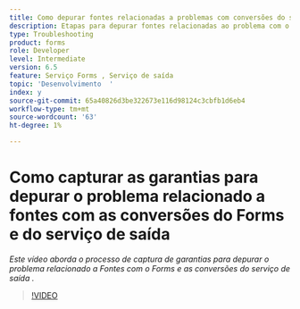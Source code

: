 ```yaml
---
title: Como depurar fontes relacionadas a problemas com conversões do serviço de saída e do Forms
description: Etapas para depurar fontes relacionadas ao problema com o Forms e o serviço de saída
type: Troubleshooting
product: forms
role: Developer
level: Intermediate
version: 6.5
feature: Serviço Forms , Serviço de saída
topic: 'Desenvolvimento  '
index: y
source-git-commit: 65a40826d3be322673e116d98124c3cbfb1d6eb4
workflow-type: tm+mt
source-wordcount: '63'
ht-degree: 1%

---
```



# Como capturar as garantias para depurar o problema relacionado a fontes com as conversões do Forms e do serviço de saída

*Este vídeo aborda o processo de captura de garantias para depurar o problema relacionado a Fontes com o Forms e as conversões do serviço de saída .*

>[!VIDEO](https://video.tv.adobe.com/v/335487?quality=9&learn=on)
